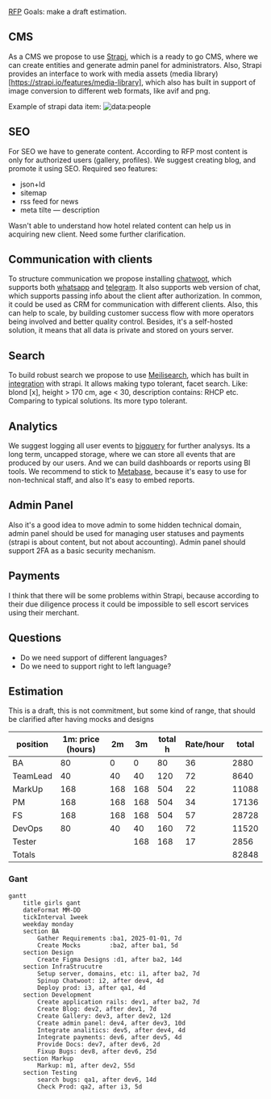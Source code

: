 [RFP](./girls-RFP.pdf)
Goals: make a draft estimation.
## CMS
As a CMS we propose to use [Strapi](https://strapi.io/), which is a ready to go CMS, where we can create entities and generate admin panel for administrators. Also, Strapi provides an interface to work with media assets (media library)[https://strapi.io/features/media-library], which also has built in support of image conversion to different web formats, like avif and png.

Example of strapi data item: ![data:people](https://i.imgur.com/ENUiFbL.png)
## SEO
For SEO we have to generate content. According to RFP most content is only for authorized users (gallery, profiles). We suggest creating blog, and promote it using SEO.
Required seo features:
- json+ld
- sitemap
- rss feed for news
- meta tilte — description

Wasn't able to understand how hotel related content can help us in acquiring new client. Need some further clarification.

## Communication with clients
To structure communication we propose installing [chatwoot](https://www.chatwoot.com/), which supports both [whatsapp](https://www.chatwoot.com/hc/user-guide/articles/1677832735-how-to-setup-a-whats_app-channel) and [telegram](https://www.chatwoot.com/hc/user-guide/articles/1677838569-how-to-setup-a-telegram-channel). It also supports web version of chat, which supports passing info about the client after authorization. In common, it could be used as CRM for communication with different clients. Also, this can help to scale, by building customer success flow with more operators being involved and better quality control. Besides, it's a self-hosted solution, it means that all data is private and stored on yours server.


## Search
To build robust search we propose to use [Meilisearch](https://www.meilisearch.com/), which has built in [integration](https://www.meilisearch.com/blog/strapi-v4-plugin-meilisearch) with strapi. It allows making typo tolerant, facet search. Like: blond [x], height > 170 cm, age < 30, description contains: RHCP etc. Comparing to typical solutions. Its more typo tolerant.

## Analytics
We suggest logging all user events to [bigquery](https://cloud.google.com/bigquery) for further analysys. Its a long term, uncapped storage, where we can store all events that are produced by our users. And we can build dashboards or reports using BI tools. We recommend to stick to [Metabase](https://www.metabase.com/), because it's easy to use for non-technical staff, and also It's easy to embed reports.

## Admin Panel 
Also it's a good idea to move admin to some hidden technical domain, admin panel should be used for managing user statuses and payments (strapi is about content, but not about accounting).
Admin panel should support 2FA as a basic security mechanism.
## Payments
I think that there will be some problems within Strapi, because according to their due diligence process it could be impossible to sell escort services using their merchant. 

## Questions
- Do we need support of different languages?
- Do we need to support right to left language?

## Estimation
This is a draft, this is not commitment, but some kind of range, that should be clarified after having mocks and designs

| position | 1m: price (hours) | 2m  | 3m  | total h | Rate/hour | total |
| -------- | ----------------- | --- | --- | ------- | --------- | ----- |
| BA       | 80                | 0   | 0   | 80      | 36        | 2880  |
| TeamLead | 40                | 40  | 40  | 120     | 72        | 8640  |
| MarkUp   | 168               | 168 | 168 | 504     | 22        | 11088 |
| PM       | 168               | 168 | 168 | 504     | 34        | 17136 |
| FS       | 168               | 168 | 168 | 504     | 57        | 28728 |
| DevOps   | 80                | 40  | 40  | 160     | 72        | 11520 |
| Tester   |                   |     | 168 | 168     | 17        | 2856  |
| Totals   |                   |     |     |         |           | 82848 |

### Gant
```mermaid
gantt
    title girls gant
    dateFormat MM-DD
    tickInterval 1week
    weekday monday
    section BA
        Gather Requirements :ba1, 2025-01-01, 7d
        Create Mocks        :ba2, after ba1, 5d
    section Design
		Create Figma Designs :d1, after ba2, 14d 
	section InfraStrucutre
		Setup server, domains, etc: i1, after ba2, 7d
		Spinup Chatwoot: i2, after dev4, 4d
		Deploy prod: i3, after qa1, 4d
	section Development
		Create application rails: dev1, after ba2, 7d
		Create Blog: dev2, after dev1, 7d
		Create Gallery: dev3, after dev2, 12d
		Create admin panel: dev4, after dev3, 10d
		Integrate analitics: dev5, after dev4, 4d
		Integrate payments: dev6, after dev5, 4d 
		Provide Docs: dev7, after dev6, 2d
		Fixup Bugs: dev8, after dev6, 25d
	section Markup
		Markup: m1, after dev2, 55d
	section Testing
	    search bugs: qa1, after dev6, 14d
	    Check Prod: qa2, after i3, 5d
		
```
